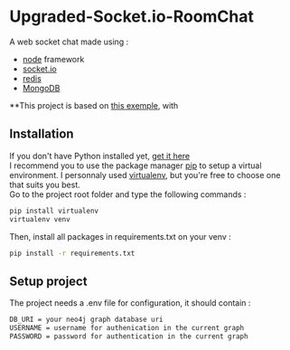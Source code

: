 # Upgraded-Socket.io-RoomChat

A web socket chat made using :  
* [node]() framework 
* [socket.io](https://socket.io/docs)
* [redis]()
* [MongoDB]()

**This project is based on [this exemple](https://github.com/Applelo/Socket.io-Room-Chat), with 

## Installation

If you don't have Python installed yet, [get it here](https://www.python.org/downloads)  
I recommend you to use the package manager [pip](https://pip.pypa.io/en/stable/) to setup a virtual environment. I personnaly used [virtualenv](https://virtualenv.pypa.io/en/latest), but you're free to choose one that suits you best.  
Go to the project root folder and type the following commands :

```bash
pip install virtualenv
virtualenv venv
```
Then, install all packages in requirements.txt on your venv :  
```bash
pip install -r requirements.txt
```

## Setup project

The project needs a .env file for configuration, it should contain :  
````bash
DB_URI = your neo4j graph database uri
USERNAME = username for authenication in the current graph
PASSWORD = password for authentication in the current graph
````
